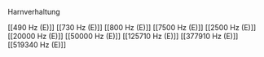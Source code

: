 Harnverhaltung

[[490 Hz (E)]]
[[730 Hz (E)]]
[[800 Hz (E)]]
[[7500 Hz (E)]]
[[2500 Hz (E)]]
[[20000 Hz (E)]]
[[50000 Hz (E)]]
[[125710 Hz (E)]]
[[377910 Hz (E)]]
[[519340 Hz (E)]]
